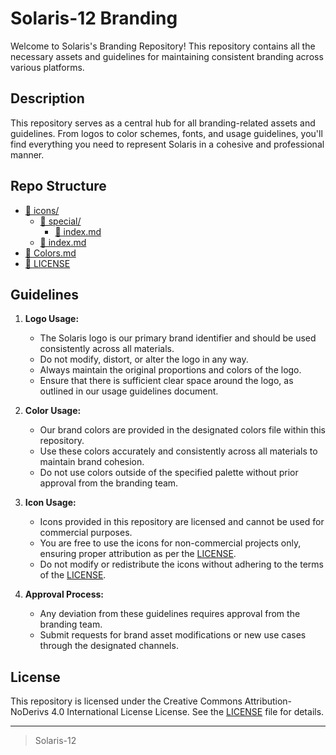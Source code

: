 # Solaris-12 Branding

Welcome to Solaris's Branding Repository! This repository contains all the necessary assets and guidelines for maintaining consistent branding across various platforms.

## Description

This repository serves as a central hub for all branding-related assets and guidelines. From logos to color schemes, fonts, and usage guidelines, you'll find everything you need to represent Solaris in a cohesive and professional manner.

## Repo Structure

- [📁 icons/](./icons/)
  - [📁 special/](./icons/special/)
    - [📄 index.md](./icons/special/index.md)
  - [📄 index.md ](./icons/index.md)
- [📄 Colors.md](./Colors.md)
- [🪪 LICENSE](./LICENSE)

## Guidelines

1. **Logo Usage:**
   - The Solaris logo is our primary brand identifier and should be used consistently across all materials.
   - Do not modify, distort, or alter the logo in any way.
   - Always maintain the original proportions and colors of the logo.
   - Ensure that there is sufficient clear space around the logo, as outlined in our usage guidelines document.

2. **Color Usage:**
   - Our brand colors are provided in the designated colors file within this repository.
   - Use these colors accurately and consistently across all materials to maintain brand cohesion.
   - Do not use colors outside of the specified palette without prior approval from the branding team.

4. **Icon Usage:**
   - Icons provided in this repository are licensed and cannot be used for commercial purposes.
   - You are free to use the icons for non-commercial projects only, ensuring proper attribution as per the [LICENSE](./LICENSE).
   - Do not modify or redistribute the icons without adhering to the terms of the [LICENSE](./LICENSE).

1. **Approval Process:**
   - Any deviation from these guidelines requires approval from the branding team.
   - Submit requests for brand asset modifications or new use cases through the designated channels.

## License

This repository is licensed under the Creative Commons Attribution-NoDerivs 4.0 International License License. See the [LICENSE](LICENSE) file for details.

---

> Solaris-12
